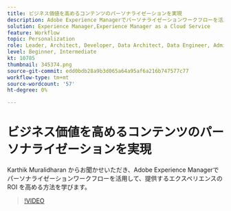 ```yaml
---
title: ビジネス価値を高めるコンテンツのパーソナライゼーションを実現
description: Adobe Experience Managerでパーソナライゼーションワークフローを活用して、提供するエクスペリエンスの ROI を高める方法を説明します。
solution: Experience Manager,Experience Manager as a Cloud Service
feature: Workflow
topic: Personalization
role: Leader, Architect, Developer, Data Architect, Data Engineer, Admin, User
level: Beginner, Intermediate
kt: 10785
thumbnail: 345374.png
source-git-commit: edd0bdb28a9b3d065a64a95af6a216b747577c77
workflow-type: tm+mt
source-wordcount: '57'
ht-degree: 0%

---
```



# ビジネス価値を高めるコンテンツのパーソナライゼーションを実現

Karthik Muralidharan からお聞かせいただき、Adobe Experience Managerでパーソナライゼーションワークフローを活用して、提供するエクスペリエンスの ROI を高める方法を学びます。

>[!VIDEO](https://video.tv.adobe.com/v/345374/?quality=12&learn=on)
